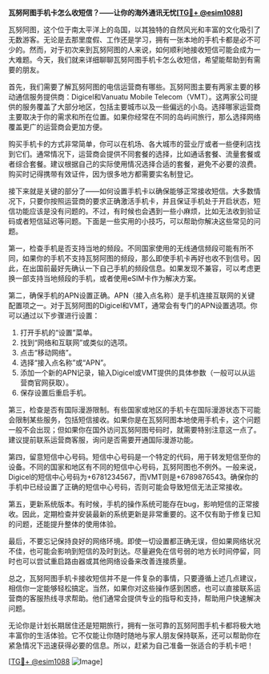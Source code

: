 **瓦努阿图手机卡怎么收短信？——让你的海外通讯无忧[[TG💪+ @esim1088](https://t.me/s/esim1088)]**

瓦努阿图，这个位于南太平洋上的岛国，以其独特的自然风光和丰富的文化吸引了无数游客。无论是去那里度假、工作还是学习，拥有一张本地的手机卡都是必不可少的。然而，对于初次来到瓦努阿图的人来说，如何顺利地接收短信可能会成为一大难题。今天，我们就来详细聊聊瓦努阿图手机卡怎么收短信，希望能帮助到有需要的朋友。

首先，我们需要了解瓦努阿图的电信运营商有哪些。瓦努阿图主要有两家主要的移动通信服务提供商：Digicel和Vanuatu Mobile Telecom（VMT）。这两家公司提供的服务覆盖了大部分地区，包括主要城市以及一些偏远的小岛。选择哪家运营商主要取决于你的需求和所在位置。如果你经常在不同的岛屿间旅行，那么选择网络覆盖更广的运营商会更加方便。

购买手机卡的方式非常简单，你可以在机场、各大城市的营业厅或者一些便利店找到它们。通常情况下，运营商会提供不同套餐的选择，比如通话套餐、流量套餐或者综合套餐。建议根据自己的实际使用情况选择合适的套餐，避免不必要的浪费。购买时记得携带有效证件，因为很多地方都需要实名制登记。

接下来就是关键的部分了——如何设置手机卡以确保能够正常接收短信。大多数情况下，只要你按照运营商的要求正确激活手机卡，并且保证手机处于开启状态，短信功能应该是没有问题的。不过，有时候也会遇到一些小麻烦，比如无法收到验证码或者短信延迟等问题。下面是一些实用的小技巧，可以帮助你解决这些常见的问题。

第一，检查手机是否支持当地的频段。不同国家使用的无线通信频段可能有所不同，如果你的手机不支持瓦努阿图的频段，那么即使手机卡再好也收不到信号。因此，在出国前最好先确认一下自己手机的频段信息。如果发现不兼容，可以考虑更换一部支持当地频段的手机，或者使用eSIM卡作为解决方案。

第二，确保手机的APN设置正确。APN（接入点名称）是手机连接互联网的关键配置项之一。对于瓦努阿图的Digicel和VMT，通常会有专门的APN设置选项。你可以通过以下步骤进行设置：

1. 打开手机的“设置”菜单。
2. 找到“网络和互联网”或类似的选项。
3. 点击“移动网络”。
4. 选择“接入点名称”或“APN”。
5. 添加一个新的APN记录，输入Digicel或VMT提供的具体参数（一般可以从运营商官网获取）。
6. 保存设置后重启手机。

第三，检查是否有国际漫游限制。有些国家或地区的手机卡在国际漫游状态下可能会限制某些服务，包括短信接收。如果你是在瓦努阿图本地使用手机卡，这个问题一般不会出现；但如果你在国外访问瓦努阿图号码时，就需要特别注意这一点了。建议提前联系运营商客服，询问是否需要开通国际漫游功能。

第四，留意短信中心号码。短信中心号码是一个特定的代码，用于转发短信至你的设备。不同的国家和地区有不同的短信中心号码，瓦努阿图也不例外。一般来说，Digicel的短信中心号码为+6781234567，而VMT则是+6789876543。确保你的手机中已经设置了正确的短信中心号码，否则可能会导致短信无法正常接收。

第五，更新系统版本。有时候，手机的操作系统可能存在bug，影响短信的正常接收。因此，定期检查并安装最新的系统更新是非常重要的。这不仅有助于修复已知的问题，还能提升整体的使用体验。

最后，不要忘记保持良好的网络环境。即使一切设置都正确无误，但如果网络状况不佳，也可能会影响到短信的及时到达。尽量避免在信号弱的地方长时间停留，同时也可以尝试重启路由器或其他网络设备来改善连接质量。

总之，瓦努阿图手机卡接收短信并不是一件复杂的事情，只要遵循上述几点建议，相信你一定能够轻松搞定。当然，如果你对这些操作感到困惑，也可以直接联系运营商的客服热线寻求帮助。他们通常会提供专业的指导和支持，帮助用户快速解决问题。

无论你是计划长期居住还是短期旅行，拥有一张可靠的瓦努阿图手机卡都将极大地丰富你的生活体验。它不仅能让你随时随地与家人朋友保持联系，还可以帮助你在紧急情况下迅速获得必要的信息。所以，赶紧为自己准备一张适合的手机卡吧！

[[TG💪+ @esim1088](https://t.me/s/esim1088) ![Image](https://i.postimg.cc/4NQfJmqS/Snipaste-2025-05-13-00-14-12.png)]